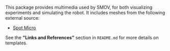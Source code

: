 This package provides multimedia used by SMOV, for both visualizing experiments and simulating the robot. It includes meshes from the following external source:
* [Spot Micro](https://www.thingiverse.com/thing:3445283)

See the **"Links and References"** section in `README.md` for more details on templates.
